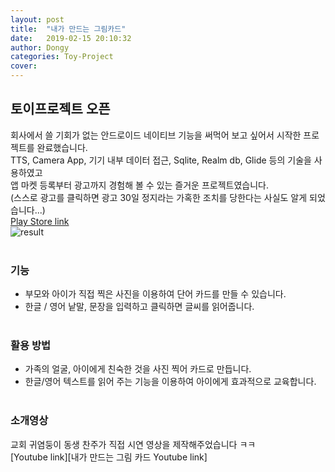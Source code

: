 ```yaml
---
layout: post
title:  "내가 만드는 그림카드"
date:   2019-02-15 20:10:32
author: Dongy
categories: Toy-Project
cover:
---
```


## 토이프로젝트 오픈
회사에서 쓸 기회가 없는 안드로이드 네이티브 기능을 써먹어 보고 싶어서 시작한 프로젝트를 완료했습니다.<br>
TTS, Camera App, 기기 내부 데이터 접근, Sqlite, Realm db, Glide 등의 기술을 사용하였고<br>
앱 마켓 등록부터 광고까지 경험해 볼 수 있는 즐거운 프로젝트였습니다.<br>
(스스로 광고를 클릭하면 광고 30일 정지라는 가혹한 조치를 당한다는 사실도 알게 되었습니다...)<br>
[Play Store link][Play Store link]<br>
<img src="{{ site.baseurl }}/assets/cardApp.png" title="result" class="result"><br><br>


### 기능
- 부모와 아이가 직접 찍은 사진을 이용하여 단어 카드를 만들 수 있습니다.<br>
- 한글 / 영어 낱말, 문장을 입력하고 클릭하면 글씨를 읽어줍니다.<br><br>


### 활용 방법
- 가족의 얼굴, 아이에게 친숙한 것을 사진 찍어 카드로 만듭니다.<br>
- 한글/영어 텍스트를 읽어 주는 기능을 이용하여 아이에게 효과적으로 교육합니다.<br><br>


### 소개영상
교회 귀염둥이 동생 찬주가 직접 시연 영상을 제작해주었습니다 ㅋㅋ<br>
[Youtube link][내가 만드는 그림 카드 Youtube link]<br><br>


[Play Store link]: https://play.google.com/store/apps/details?id=com.compoundinterest.card
[Youtube link]: https://www.youtube.com/watch?v=AMGEkbjYHDQ